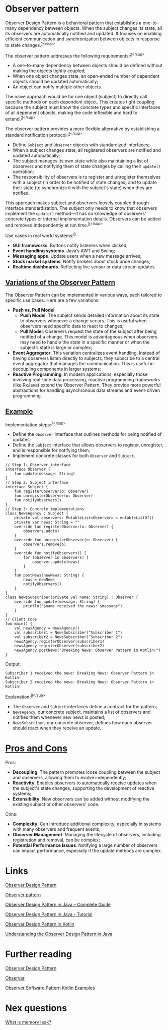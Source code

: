 # Observer pattern
Observer Design Pattern is a behavioral pattern that establishes a one-to-many dependency between objects. When the subject changes its state, all its observers are automatically notified and updated. It focuses on enabling efficient communication and synchronization between objects in response to state changes.<sup>[1](https://www.geeksforgeeks.org/system-design/observer-pattern-set-1-introduction/#:~:text=Observer%20Design%20Pattern%20is,response%20to%20state%20changes.)</sup> 

The observer pattern addresses the following requirements:<sup>[2](https://en.wikipedia.org/wiki/Observer_pattern#:~:text=The%20observer%20pattern%20addresses,notify%20multiple%20other%20objects.)</sup> 
- A one-to-many dependency between objects should be defined without making the objects tightly coupled;
- When one object changes state, an open-ended number of dependent objects should be updated automatically;
- An object can notify multiple other objects.

The naive approach would be for one object (subject) to directly call specific methods on each dependent object. This creates tight coupling because the subject must know the concrete types and specific interfaces of all dependent objects, making the code inflexible and hard to extend.<sup>[3](https://en.wikipedia.org/wiki/Observer_pattern#:~:text=The%20naive%20approach%20would%20be%20for%20one%20object%20(subject)%20to%20directly%20call%20specific%20methods%20on%20each%20dependent%20object.%20This%20creates%20tight%20coupling%20because%20the%20subject%20must%20know%20the%20concrete%20types%20and%20specific%20interfaces%20of%20all%20dependent%20objects%2C%20making%20the%20code%20inflexible%20and%20hard%20to%20extend.)</sup> 

The observer pattern provides a more flexible alternative by establishing a standard notification protocol:<sup>[4](https://en.wikipedia.org/wiki/Observer_pattern#:~:text=The%20observer%20pattern%20provides,when%20they%20are%20notified.)</sup> 
- Define `Subject` and `Observer` objects with standardized interfaces;
- When a subject changes state, all registered observers are notified and updated automatically;
- The subject manages its own state while also maintaining a list of observers and notifying them of state changes by calling their `update()` operation;
- The responsibility of observers is to register and unregister themselves with a subject (in order to be notified of state changes) and to update their state (to synchronize it with the subject's state) when they are notified.

This approach makes subject and observers loosely coupled through interface standardization. The subject only needs to know that observers implement the `update()` method—it has no knowledge of observers' concrete types or internal implementation details. Observers can be added and removed independently at run time.<sup>[5](https://en.wikipedia.org/wiki/Observer_pattern#:~:text=This%20approach%20makes,at%20run%20time.)</sup> 

Use cases in real world systems:<sup>[6](https://dev.to/zeeshanali0704/observer-design-pattern-in-java-complete-guide-1pe7#:~:text=%F0%9F%9B%A0%EF%B8%8F-,Use%20Cases%20in%20Real%20World%20Systems,Realtime%20dashboards%3A%20Reflecting%20live%20sensor%20or%20data%20stream%20updates.,-%E2%9C%85%20Advantages)</sup> 
- **GUI frameworks**. Buttons notify listeners when clicked;
- **Event handling systems**. Java’s AWT and Swing;
- **Messaging apps**. Update users when a new message arrives;
- **Stock market systems**. Notify brokers about stock price changes;
- **Realtime dashboards**. Reflecting live sensor or data stream updates.

## [Variations of the Observer Pattern](https://www.vogella.com/tutorials/DesignPatternObserver/article.html#observer_variations)
The Observer Pattern can be implemented in various ways, each tailored to specific use cases. Here are a few variations:
- **Push vs. Pull Model**
    - **Push Model**. The subject sends detailed information about its state to observers whenever a change occurs. This is useful when observers need specific data to react to changes;
    - **Pull Model**: Observers request the state of the subject after being notified of a change. This model is advantageous when observers may need to handle the state in a specific manner or when the subject’s state is large or complex;
- **Event Aggregator**. This variation centralizes event handling. Instead of having observers listen directly to subjects, they subscribe to a central event aggregator that manages the communication. This is useful in decoupling components in larger systems;
- **Reactive Programming**. In modern applications, especially those involving real-time data processing, reactive programming frameworks (like RxJava) extend the Observer Pattern. They provide more powerful abstractions for handling asynchronous data streams and event-driven programming.

## [Example](https://www.javaguides.net/2023/10/observer-design-pattern-in-kotlin.html#:~:text=6.%20Implementation%20in%20Kotlin%20Programming)
Implementation steps:<sup>[7](https://www.javaguides.net/2023/10/observer-design-pattern-in-kotlin.html#:~:text=5.%20Implementation%20Steps,Observer%20and%20Subject.)</sup> 
- Define the `Observer` interface that outlines methods for being notified of updates;
- Define the `Subject` interface that allows observers to register, unregister, and is responsible for notifying them;
- Implement concrete classes for both `Observer` and `Subject`.

```
// Step 1: Observer interface
interface Observer {
    fun update(message: String)
}
// Step 2: Subject interface
interface Subject {
    fun registerObserver(o: Observer)
    fun unregisterObserver(o: Observer)
    fun notifyObservers()
}
// Step 3: Concrete implementations
class NewsAgency : Subject {
    private val observers: MutableList<Observer> = mutableListOf()
    private var news: String = ""
    override fun registerObserver(o: Observer) {
        observers.add(o)
    }
    override fun unregisterObserver(o: Observer) {
        observers.remove(o)
    }
    override fun notifyObservers() {
        for (observer in observers) {
            observer.update(news)
        }
    }
    fun postNews(newNews: String) {
        news = newNews
        notifyObservers()
    }
}
class NewsSubscriber(private val name: String) : Observer {
    override fun update(message: String) {
        println("$name received the news: $message")
    }
}
// Client Code
fun main() {
    val newsAgency = NewsAgency()
    val subscriber1 = NewsSubscriber("Subscriber 1")
    val subscriber2 = NewsSubscriber("Subscriber 2")
    newsAgency.registerObserver(subscriber1)
    newsAgency.registerObserver(subscriber2)
    newsAgency.postNews("Breaking News: Observer Pattern in Kotlin!")
}
```

Output:
```
Subscriber 1 received the news: Breaking News: Observer Pattern in Kotlin!
Subscriber 2 received the news: Breaking News: Observer Pattern in Kotlin!
```

Explanation:<sup>[8](https://www.javaguides.net/2023/10/observer-design-pattern-in-kotlin.html#:~:text=Explanation%3A,receive%20an%20update.)</sup> 
- The `Observer` and `Subject` interfaces define a contract for the pattern;
- `NewsAgency`, our concrete subject, maintains a list of observers and notifies them whenever new news is posted;
- `NewsSubscriber`, our concrete observer, defines how each observer should react when they receive an update.

# [Pros and Cons](https://dev.to/diegosilva13/understanding-the-observer-design-pattern-in-java-2lpc#:~:text=in%20its%20state.-,Pros%20and%20Cons,-Pros)
Pros:
- **Decoupling**. The pattern promotes loose coupling between the subject and observers, allowing them to evolve independently;
- **Reactivity**. Enables observers to automatically receive updates when the subject's state changes, supporting the development of reactive systems;
- **Extensibility**. New observers can be added without modifying the existing subject or other observers' code.

Cons:
- **Complexity**. Can introduce additional complexity, especially in systems with many observers and frequent events;
- **Observer Management**. Managing the lifecycle of observers, including registration and removal, can be complex;
- **Potential Performance Issues**. Notifying a large number of observers can impact performance, especially if the update methods are complex.

# Links
[Observer Design Pattern](https://www.geeksforgeeks.org/system-design/observer-pattern-set-1-introduction/)

[Observer pattern](https://en.wikipedia.org/wiki/Observer_pattern)

[Observer Design Pattern in Java – Complete Guide](https://dev.to/zeeshanali0704/observer-design-pattern-in-java-complete-guide-1pe7)

[Observer Design Pattern in Java - Tutorial](https://www.vogella.com/tutorials/DesignPatternObserver/article.html)

[Observer Design Pattern in Kotlin](https://www.javaguides.net/2023/10/observer-design-pattern-in-kotlin.html)

[Understanding the Observer Design Pattern in Java](https://dev.to/diegosilva13/understanding-the-observer-design-pattern-in-java-2lpc)

# Further reading
[Observer Design Pattern](https://sourcemaking.com/design_patterns/observer)

[Observer](https://refactoring.guru/design-patterns/observer)

[Observer Software Pattern Kotlin Examples](https://softwarepatterns.com/kotlin/observer-software-pattern-kotlin-example)

# Nex questions
[What is memory leak?](https://github.com/Kirchhoff-/Android-Interview-Questions/blob/master/Java/What%20is%20memory%20leak.md)
